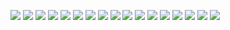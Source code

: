 ![](https://files.catbox.moe/4kun0l.jpg) ![](https://files.catbox.moe/fxieck.jpg) ![](https://files.catbox.moe/qrkeqj.jpg) ![](https://files.catbox.moe/mrmdgu.jpg) ![](https://files.catbox.moe/uidi9v.jpg) ![](https://files.catbox.moe/fll41a.jpg) ![](https://files.catbox.moe/ofyj8z.jpg) ![](https://files.catbox.moe/4muakg.jpg) ![](https://files.catbox.moe/8zofgm.jpg) ![](https://files.catbox.moe/jrwae4.jpg) ![](https://files.catbox.moe/tinfx4.jpg) ![](https://files.catbox.moe/klcz31.jpg) ![](https://files.catbox.moe/avn0j9.jpg) ![](https://files.catbox.moe/a36o05.jpg) ![](https://files.catbox.moe/dum7kn.jpg) ![](https://files.catbox.moe/jkaq6n.webp)
![](https://files.catbox.moe/yypfw6.png)
